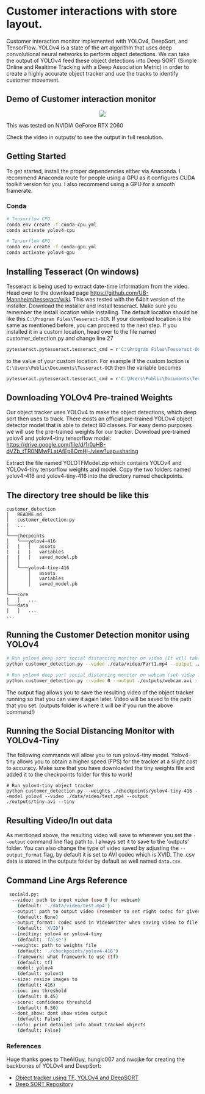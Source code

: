 # Customer interactions with store layout.

Customer interaction monitor implemented with YOLOv4, DeepSort, and TensorFlow. YOLOv4 is a state of the art algorithm that uses deep convolutional neural networks to perform object detections. We can take the output of YOLOv4 feed these object detections into Deep SORT (Simple Online and Realtime Tracking with a Deep Association Metric) in order to create a highly accurate object tracker and use the tracks to identify customer movement.

## Demo of Customer interaction monitor
<p align="center"><img src="data/helpers/demo.gif"\></p>
This was tested on NVIDIA GeForce RTX 2060 

Check the video in outputs/ to see the output in full resolution.

## Getting Started
To get started, install the proper dependencies either via Anaconda. I recommend Anaconda route for people using a GPU as it configures CUDA toolkit version for you. I also recommend using a GPU for a smooth framerate.

### Conda 

```bash
# Tensorflow CPU
conda env create -f conda-cpu.yml
conda activate yolov4-cpu

# Tensorflow GPU
conda env create -f conda-gpu.yml
conda activate yolov4-gpu
```
## Installing Tesseract (On windows)
Tesseract is being used to extract date-time informatiom from the video. Head over to the download page https://github.com/UB-Mannheim/tesseract/wiki. This was tested with the 64bit version of the installer. Download the installer and install tesseract. Make sure you remember the install location while installing. The default location should be like this ```C:\Program Files\Tesseract-OCR```. 
If your download location is the same as mentioned before, you can proceed to the next step. If you installed it in a custom location,
head over to the file named customer_detection.py and change line 27 
```bash
pytesseract.pytesseract.tesseract_cmd = r'C:\Program Files\Tesseract-OCR\tesseract.exe'
``` 
to the value of your custom location. For example if the custom loction is ```C:\Users\Public\Documents\Tesseract-OCR``` then the variable becomes 
```bash
pytesseract.pytesseract.tesseract_cmd = r'C:\Users\Public\Documents\Tesseract-OCR\tesseract.exe'
```
## Downloading YOLOv4 Pre-trained Weights
Our object tracker uses YOLOv4 to make the object detections, which deep sort then uses to track. There exists an official pre-trained YOLOv4 object detector model that is able to detect 80 classes. For easy demo purposes we will use the pre-trained weights for our tracker.
Download pre-trained yolov4 and yolov4-tiny tensorflow model: https://drive.google.com/file/d/1r0aHB-dVZb_tTR0NMwFLatAfEp8OmHj-/view?usp=sharing

Extract the file named YOLOTFModel.zip which contains YOLOv4 and YOLOv4-tiny tensorflow weights and model.
Copy the two folders named yolov4-416 and yolov4-tiny-416 into the directory named checkpoints.

## The directory tree should be like this
```
customer_detection
│   README.md
│   customer_detection.py
|   ...
│
└───checpoints
│   └───yolov4-416
|   |   |   assets
|   |   |   variables
|   |   |   saved_model.pb
│   │
│   └───yolov4-tiny-416
│       │   assets
│       │   variables
│       │   saved_model.pb
│   
└───core
|   │   ...
└───data
|   |   ...
...
```

## Running the Customer Detection monitor using YOLOv4
```bash
# Run yolov4 deep sort social distancing monitor on video (It will take some time to execute)
python customer_detection.py --video ./data/video/Part1.mp4 --output ./outputs/demo.avi --model yolov4

# Run yolov4 deep sort social distancing monitor on webcam (set video flag to 0)
python customer_detection.py --video 0 --output ./outputs/webcam.avi --model yolov4
```
The output flag allows you to save the resulting video of the object tracker running so that you can view it again later. Video will be saved to the path that you set. (outputs folder is where it will be if you run the above command!)
## Running the Social Distancing Monitor with YOLOv4-Tiny
The following commands will allow you to run yolov4-tiny model. Yolov4-tiny allows you to obtain a higher speed (FPS) for the tracker at a slight cost to accuracy. Make sure that you have downloaded the tiny weights file and added it to the checkpoints folder for this to work!
```
# Run yolov4-tiny object tracker
python customer_detection.py --weights ./checkpoints/yolov4-tiny-416 --model yolov4 --video ./data/video/test.mp4 --output ./outputs/tiny.avi --tiny
```

## Resulting Video/In out data
As mentioned above, the resulting video will save to wherever you set the ``--output`` command line flag path to. I always set it to save to the 'outputs' folder. You can also change the type of video saved by adjusting the ``--output_format`` flag, by default it is set to AVI codec which is XVID.
The .csv data is stored in the outputs folder by default as well named ```data.csv```.

## Command Line Args Reference

```bash
 sociald.py:
  --video: path to input video (use 0 for webcam)
    (default: './data/video/test.mp4')
  --output: path to output video (remember to set right codec for given format. e.g. XVID for .avi)
    (default: None)
  --output_format: codec used in VideoWriter when saving video to file
    (default: 'XVID')
  --[no]tiny: yolov4 or yolov4-tiny
    (default: 'false')
  --weights: path to weights file
    (default: './checkpoints/yolov4-416')
  --framework: what framework to use (tf)
    (default: tf)
  --model: yolov4
    (default: yolov4)
  --size: resize images to
    (default: 416)
  --iou: iou threshold
    (default: 0.45)
  --score: confidence threshold
    (default: 0.50)
  --dont_show: dont show video output
    (default: False)
  --info: print detailed info about tracked objects
    (default: False)
```

### References  

   Huge thanks goes to TheAIGuy, hunglc007 and nwojke for creating the backbones of YOLOv4 and DeepSort:
  * [Object tracker using TF, YOLOv4 and DeepSORT](https://github.com/theAIGuysCode/yolov4-deepsort)
  * [Deep SORT Repository](https://github.com/nwojke/deep_sort)
